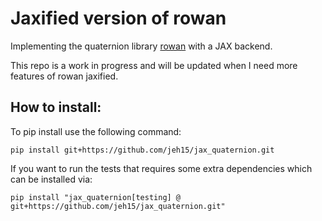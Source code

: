 # Jaxified version of rowan
Implementing the quaternion library [rowan](https://github.com/glotzerlab/rowan) with a JAX backend.

This repo is a work in progress and will be updated when I need more features of rowan jaxified.

## How to install:
To pip install use the following command:
```
pip install git+https://github.com/jeh15/jax_quaternion.git
```

If you want to run the tests that requires some extra dependencies which can be installed via:
```
pip install "jax_quaternion[testing] @ git+https://github.com/jeh15/jax_quaternion.git"
```